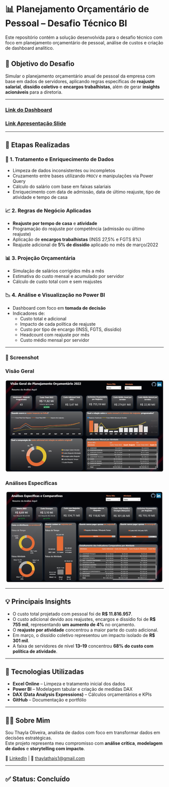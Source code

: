 # 📊 Planejamento Orçamentário de Pessoal – Desafio Técnico BI

Este repositório contém a solução desenvolvida para o desafio técnico com foco em planejamento orçamentário de pessoal, análise de custos e criação de dashboard analítico.

## 🎯 Objetivo do Desafio

Simular o planejamento orçamentário anual de pessoal da empresa com base em dados de servidores, aplicando regras específicas de **reajuste salarial**, **dissídio coletivo** e **encargos trabalhistas**, além de gerar **insights acionáveis** para a diretoria.

---

### [Link do Dashboard](https://app.powerbi.com/view?r=eyJrIjoiOWI0MjkwYjItNzUzMC00MWM4LWJmYjAtYmRiYWQ2NDljY2I0IiwidCI6IjcxNTU4ZjkxLWU4ZDAtNDcyYS1hM2Q2LTljOWQ2Y2RkZDU1YSJ9)
### [Link Apresentação Slide](https://1drv.ms/p/c/57f9f846065ef253/Eeeo2CcdEoVJjLwQa0eGZjEBgYbWCg3fhBluVvLPGakklg?e=bfKEAr)

---

## 🧩 Etapas Realizadas

### 🔧 1. Tratamento e Enriquecimento de Dados
- Limpeza de dados inconsistentes ou incompletos
- Cruzamento entre bases utilizando `PROCV` e manipulações via Power Query
- Cálculo do salário com base em faixas salariais
- Enriquecimento com data de admissão, data de último reajuste, tipo de atividade e tempo de casa

### 📈 2. Regras de Negócio Aplicadas
- **Reajuste por tempo de casa** e **atividade**
- Programação do reajuste por competência (admissão ou último reajuste)
- Aplicação de **encargos trabalhistas** (INSS 27,5% e FGTS 8%)
- Reajuste adicional de **5% de dissídio** aplicado no mês de março/2022

### 📊 3. Projeção Orçamentária
- Simulação de salários corrigidos mês a mês
- Estimativa do custo mensal e acumulado por servidor
- Cálculo de custo total com e sem reajustes

### 📉 4. Análise e Visualização no Power BI
- Dashboard com foco em **tomada de decisão**
- Indicadores de:
  - Custo total e adicional
  - Impacto de cada política de reajuste
  - Custo por tipo de encargo (INSS, FGTS, dissídio)
  - Headcount com reajuste por mês
  - Custo médio mensal por servidor

--- 

### 📸 Screenshot


<h3>Visão Geral</h3>
<img src="Dashboard/Dash-visao-geral.png" alt="Dashboard Geral" width="600"/>

<h3>Análises Específicas</h3>
<img src="Dashboard/Dash-analises-especificas.png" alt="Dashboard Dark Mode" width="600"/>

---

## 💡 Principais Insights

- O custo total projetado com pessoal foi de **R$ 11.816.957**.
- O custo adicional devido aos reajustes, encargos e dissídio foi de **R$ 755 mil**, representando **um aumento de 4%** no orçamento.
- O **reajuste por atividade** concentrou a maior parte do custo adicional.
- Em março, o dissídio coletivo representou um impacto isolado de **R$ 301 mil**.
- A faixa de servidores de nível **13–19** concentrou **68% do custo com política de atividade**.

---

## 🚀 Tecnologias Utilizadas

- **Excel Online** – Limpeza e tratamento inicial dos dados
- **Power BI** – Modelagem tabular e criação de medidas DAX
- **DAX (Data Analysis Expressions)** – Cálculos orçamentários e KPIs
- **GitHub** – Documentação e portfólio

---

## 🙋‍♀️ Sobre Mim

Sou Thayla Oliveira, analista de dados com foco em transformar dados em decisões estratégicas.  
Este projeto representa meu compromisso com **análise crítica**, **modelagem de dados** e **storytelling com impacto**.

🔗 [LinkedIn](https://www.linkedin.com/in/thayla-oliveira/) | 📧 thaylathais1@gmail.com

---

## ✅ Status: **Concluído**
